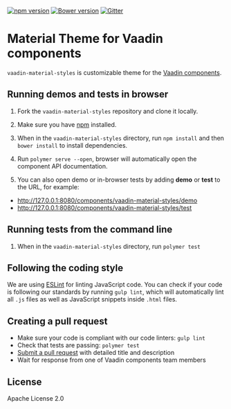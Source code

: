 [![npm version](https://badgen.net/npm/v/@vaadin/vaadin-material-styles)](https://www.npmjs.com/package/@vaadin/vaadin-material-styles)
[![Bower version](https://badgen.net/github/release/vaadin/vaadin-material-styles)](https://github.com/vaadin/vaadin-material-styles/releases)
[![Gitter](https://badges.gitter.im/Join%20Chat.svg)](https://gitter.im/vaadin/web-components?utm_source=badge&utm_medium=badge&utm_campaign=pr-badge)

# Material Theme for Vaadin components

`vaadin-material-styles` is customizable theme for the [Vaadin components](https://vaadin.com/components).

## Running demos and tests in browser

1. Fork the `vaadin-material-styles` repository and clone it locally.

1. Make sure you have [npm](https://www.npmjs.com/) installed.

1. When in the `vaadin-material-styles` directory, run `npm install` and then `bower install` to install dependencies.

1. Run `polymer serve --open`, browser will automatically open the component API documentation.

1. You can also open demo or in-browser tests by adding **demo** or **test** to the URL, for example:

- http://127.0.0.1:8080/components/vaadin-material-styles/demo
- http://127.0.0.1:8080/components/vaadin-material-styles/test

## Running tests from the command line

1. When in the `vaadin-material-styles` directory, run `polymer test`

## Following the coding style

We are using [ESLint](http://eslint.org/) for linting JavaScript code. You can check if your code is following our
standards by running `gulp lint`, which will automatically lint all `.js` files as well as JavaScript snippets
inside `.html` files.

## Creating a pull request

- Make sure your code is compliant with our code linters: `gulp lint`
- Check that tests are passing: `polymer test`
- [Submit a pull request](https://www.digitalocean.com/community/tutorials/how-to-create-a-pull-request-on-github) with
  detailed title and description
- Wait for response from one of Vaadin components team members

## License

Apache License 2.0
